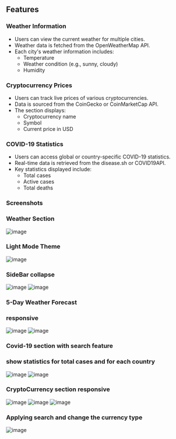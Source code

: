 ## Features

### Weather Information
- Users can view the current weather for multiple cities.
- Weather data is fetched from the OpenWeatherMap API.
- Each city's weather information includes:
  - Temperature
  - Weather condition (e.g., sunny, cloudy)
  - Humidity

### Cryptocurrency Prices
- Users can track live prices of various cryptocurrencies.
- Data is sourced from the CoinGecko or CoinMarketCap API.
- The section displays:
  - Cryptocurrency name
  - Symbol
  - Current price in USD

### COVID-19 Statistics
- Users can access global or country-specific COVID-19 statistics.
- Real-time data is retrieved from the disease.sh or COVID19API.
- Key statistics displayed include:
  - Total cases
  - Active cases
  - Total deaths
### Screenshots
### Weather Section
![image](https://github.com/user-attachments/assets/fb9cb3ac-5358-47f5-8076-5d95ce4fa0d9)
### Light Mode Theme
![image](https://github.com/user-attachments/assets/1d234828-f6a6-4794-9152-c6315fb1937d)
### SideBar collapse
![image](https://github.com/user-attachments/assets/b792000e-99d4-4374-b4fe-ac61731ab1b5)
![image](https://github.com/user-attachments/assets/213c7401-f61e-475e-a253-b5872dc393f3)
### 5-Day Weather Forecast 
### responsive
![image](https://github.com/user-attachments/assets/ff2a3781-0cef-41a4-b3d2-38645c03e553)
![image](https://github.com/user-attachments/assets/9a427e24-4a7a-4dae-9033-f41d8e25afdf)

### Covid-19 section with search feature
### show statistics for total cases and for each country
![image](https://github.com/user-attachments/assets/a81a81ab-b78f-45cb-94c3-77d9d9910a26)
![image](https://github.com/user-attachments/assets/a20f376b-f321-4d79-a87c-107276d6f50c)
### CryptoCurrency section responsive
![image](https://github.com/user-attachments/assets/948113b8-71d7-4535-a3da-4d848c813cb9)
![image](https://github.com/user-attachments/assets/b96ff249-8138-4bd5-9ecb-d41e9da59f60)
![image](https://github.com/user-attachments/assets/c5dee06a-597b-4502-9242-a072773711e7)

### Applying search and change the currency type
![image](https://github.com/user-attachments/assets/4f2ff2d2-bfe1-4ca9-ac2f-3023e99862b1)


